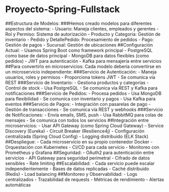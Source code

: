 # Proyecto-Spring-Fullstack

##Estructura de Modelos:
	###Hemos creado modelos para diferentes aspectos del sistema:
	- Usuario: Maneja clientes, empleados y gerentes
	- Rol y Permiso: Sistema de autorización
	- Producto y Categoria: Gestión de inventario
	- Pedido y DetallePedido: Procesamiento de pedidos
	- Pago: Gestión de pagos
	- Sucursal: Gestión de ubicaciones
##Configuración Actual:
	- Usamos Spring Boot como framework principal
	- PostgreSQL como base de datos principal
	- MongoDB para datos flexibles (como pedidos)
	- JWT para autenticación
	- Kafka para mensajería entre servicios
##Para convertirlo en microservicios:
	Cada modelo debería convertirse en un microservicio independiente:
		###Servicio de Autenticación:
			- Maneja usuarios, roles y permisos
			- Proporciona tokens JWT
			- Se comunica vía REST
		###Servicio de Inventario:
			- Gestiona productos y categorías
			- Control de stock
			- Usa PostgreSQL
			- Se comunica vía REST y Kafka para notificaciones
		###Servicio de Pedidos:
			- Procesa pedidos
			- Usa MongoDB para flexibilidad
			- Se comunica con inventario y pagos
			- Usa Kafka para eventos
		###Servicio de Pagos:
			- Integración con pasarelas de pago
			- Gestión de transacciones
			- Se comunica vía REST y webhooks
		###Servicio de Notificaciones:
			- Envía emails, SMS, push
			- Usa RabbitMQ para colas de mensajes
			- Se comunica con todos los servicios
##Integración entre microservicios:
	- Usar API Gateway (como Spring Cloud Gateway)
	- Service Discovery (Eureka)
	- Circuit Breaker (Resilience4j)
	- Configuración centralizada (Spring Cloud Config)
	- Logging distribuido (ELK Stack)
##Despliegue:
	- Cada microservicio en su propio contenedor Docker
	- Orquestación con Kubernetes
	- CI/CD para cada servicio
	- Monitoreo con Prometheus y Grafana
##Seguridad:
	- OAuth2 para autenticación entre servicios
	- API Gateway para seguridad perimetral
	- Cifrado de datos sensibles
	- Rate limiting
##Escalabilidad:
	- Cada servicio puede escalar independientemente
	- Bases de datos replicadas
	- Caché distribuido (Redis)
	- Load balancing
##Monitoreo y Observabilidad:
	- Logs centralizados
	- Trazabilidad de requests
	- Métricas de rendimiento
	- Alertas automáticas